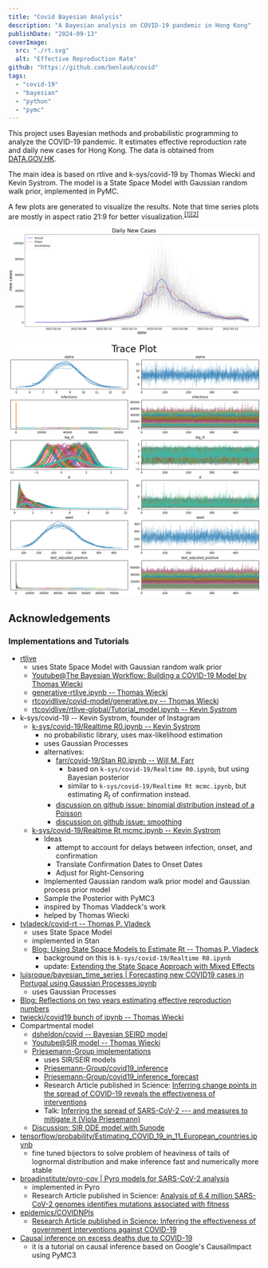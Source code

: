 ```yaml
---
title: "Covid Bayesian Analysis"
description: "A Bayesian analysis on COVID-19 pandemic in Hong Kong"
publishDate: "2024-09-13"
coverImage:
  src: "./rt.svg"
  alt: "Effective Reproduction Rate"
github: "https://github.com/benlau6/covid"
tags:
  - "covid-19"
  - "bayesian"
  - "python"
  - "pymc"
---
```


This project uses Bayesian methods and probabilistic programming to analyze the COVID-19 pandemic. It estimates effective reproduction rate and daily new cases for Hong Kong. The data is obtained from [DATA.GOV.HK](https://data.gov.hk/en-data/dataset/hk-dh-chpsebcddr-novel-infectious-agent).

The main idea is based on rtlive and k-sys/covid-19 by Thomas Wiecki and Kevin Systrom. The model is a State Space Model with Gaussian random walk prior, implemented in PyMC.

A few plots are generated to visualize the results. Note that time series plots are mostly in aspect ratio 21:9 for better visualization.<sup>[\[1\]](http://vis.stanford.edu/files/2006-Banking-InfoVis.pdf)</sup><sup>[\[2\]](http://vis.stanford.edu/files/2012-SlopeComparison-InfoVis.pdf)</sup>

![Daily New Cases](./ts_new_cases.svg)

![trace plot](./trace.png)

## Acknowledgements

### Implementations and Tutorials

- [rtlive](https://rt.live/)
  - uses State Space Model with Gaussian random walk prior
  - [Youtube@The Bayesian Workflow: Building a COVID-19 Model by Thomas Wiecki](https://discourse.pymc.io/t/the-bayesian-workflow-building-a-covid-19-model-by-thomas-wiecki/6017/1)
  - [generative-rtlive.ipynb -- Thomas Wiecki](https://gist.github.com/twiecki/fc63488e7c81d162af3f58ae68a32cd4)
  - [rtcovidlive/covid-model/generative.py -- Thomas Wiecki](https://github.com/rtcovidlive/covid-model/blob/master/covid/models/generative.py)
  - [rtcovidlive/rtlive-global/Tutorial_model.ipynb -- Kevin Systrom](https://github.com/rtcovidlive/rtlive-global/blob/master/notebooks/Tutorial_model.ipynb)
- k-sys/covid-19 -- Kevin Systrom, founder of Instagram
  - [k-sys/covid-19/Realtime R0.ipynb -- Kevin Systrom](https://github.com/k-sys/covid-19/blob/master/Realtime%20R0.ipynb)
    - no probabilistic library, uses max-likelihood estimation
    - uses Gaussian Processes
    - alternatives:
      - [farr/covid-19/Stan R0.ipynb -- Will M. Farr](https://github.com/farr/covid-19/blob/master/Stan%20R0.ipynb)
        - based on `k-sys/covid-19/Realtime R0.ipynb`, but using Bayesian posterior
        - similar to `k-sys/covid-19/Realtime Rt mcmc.ipynb`, but estimating $R_t$ of confirmation instead.
      - [discussion on github issue: binomial distribution instead of a Poisson](https://github.com/k-sys/covid-19/issues/45)
      - [discussion on github issue: smoothing](https://github.com/k-sys/covid-19/issues/30)
  - [k-sys/covid-19/Realtime Rt mcmc.ipynb -- Kevin Systrom](https://github.com/k-sys/covid-19/blob/master/Realtime%20Rt%20mcmc.ipynb)
    - Ideas
      - attempt to account for delays between infection, onset, and confirmation
      - Translate Confirmation Dates to Onset Dates
      - Adjust for Right-Censoring
    - Implemented Gaussian random walk prior model and Gaussian process prior model
    - Sample the Posterior with PyMC3
    - inspired by Thomas Vladdeck's work
    - helped by Thomas Wiecki
- [tvladeck/covid-rt -- Thomas P. Vladeck](https://github.com/tvladeck/covid-rt)
  - uses State Space Model
  - implemented in Stan
  - [Blog: Using State Space Models to Estimate Rt -- Thomas P. Vladeck](https://tomvladeck.com/2020/04/15/rt-ssm.html)
    - background on this is `k-sys/covid-19/Realtime R0.ipynb`
    - update: [Extending the State Space Approach with Mixed Effects](https://tomvladeck.com/2020/04/16/rt-mixed-effect-ssm.html)
- [luisroque/bayesian_time_series | Forecasting new COVID19 cases in Portugal using Gaussian Processes.ipynb](https://github.com/luisroque/bayesian_time_series/blob/main/Forecasting%20new%20COVID19%20cases%20in%20Portugal%20using%20Gaussian%20Processes.ipynb)
  - uses Gaussian Processes
- [Blog: Reflections on two years estimating effective reproduction numbers](https://epiforecasts.io/posts/2022-03-25-rt-reflections/)
- [twiecki/covid19 bunch of ipynb -- Thomas Wiecki](https://github.com/twiecki/covid19)
- Compartmental model
  - [dsheldon/covid -- Bayesian SEIRD model](https://github.com/dsheldon/covid?tab=readme-ov-file)
  - [Youtube@SIR model -- Thomas Wiecki](https://www.youtube.com/watch?v=C1kWBTj6KvE&list=PLCPDoJ_cdViyhqkB-zm-JeOVeKANXb1-m&index=5)
  - [Priesemann-Group implementations](https://discourse.pymc.io/t/covid-19-case-numbers-inference-support-welcomed-funding-available/4922)
    - uses SIR/SEIR models
    - [Priesemann-Group/covid19_inference](https://github.com/Priesemann-Group/covid19_inference/)
    - [Priesemann-Group/covid19_inference_forecast](https://github.com/Priesemann-Group/covid19_inference_forecast)
    - Research Article published in Science: [Inferring change points in the spread of COVID-19 reveals the effectiveness of interventions](https://www.science.org/doi/10.1126/science.abb9789)
    - Talk: [Inferring the spread of SARS-CoV-2 --- and measures to mitigate it (Viola Priesemann)](https://www.youtube.com/watch?v=btHkSlePV5Q)
  - [Discussion: SIR ODE model with Sunode](https://discourse.pymc.io/t/sir-ode-model-with-sunode/12368)
- [tensorflow/probability/Estimating_COVID_19_in_11_European_countries.ipynb](https://github.com/tensorflow/probability/blob/main/tensorflow_probability/examples/jupyter_notebooks/Estimating_COVID_19_in_11_European_countries.ipynb)
  - fine tuned bijectors to solve problem of heaviness of tails of lognormal distribution and make inference fast and numerically more stable
- [broadinstitute/pyro-cov | Pyro models for SARS-CoV-2 analysis](https://github.com/broadinstitute/pyro-cov)
  - implemented in Pyro
  - Research Article published in Science: [Analysis of 6.4 million SARS-CoV-2 genomes identifies mutations associated with fitness](https://www.science.org/doi/10.1126/science.abm1208)
- [epidemics/COVIDNPIs](https://github.com/epidemics/COVIDNPIs/tree/manuscript?tab=readme-ov-file)
  - [Research Article published in Science: Inferring the effectiveness of government interventions against COVID-19](https://www.science.org/doi/10.1126/science.abd9338)
- [Causal inference on excess deaths due to COVID-19](https://www.pymc.io/projects/examples/en/latest/causal_inference/excess_deaths.html)
  - it is a tutorial on causal inference based on Google's CausalImpact using PyMC3

